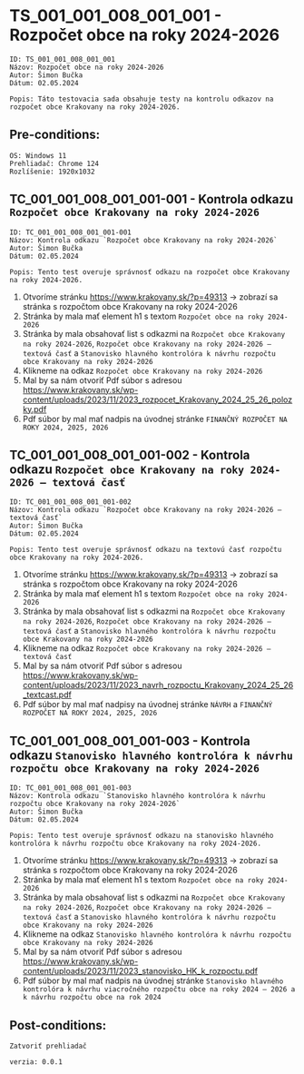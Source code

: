 # TS_001_001_008_001_001 - Rozpočet obce na roky 2024-2026

```
ID: TS_001_001_008_001_001
Názov: Rozpočet obce na roky 2024-2026
Autor: Šimon Bučka
Dátum: 02.05.2024
```

```
Popis: Táto testovacia sada obsahuje testy na kontrolu odkazov na rozpočet obce Krakovany na roky 2024-2026.
```

## Pre-conditions:

```
OS: Windows 11
Prehliadač: Chrome 124
Rozlíšenie: 1920x1032
```

## TC_001_001_008_001_001-001 - Kontrola odkazu `Rozpočet obce Krakovany na roky 2024-2026`

```
ID: TC_001_001_008_001_001-001
Názov: Kontrola odkazu `Rozpočet obce Krakovany na roky 2024-2026`
Autor: Šimon Bučka
Dátum: 02.05.2024
```

```
Popis: Tento test overuje správnosť odkazu na rozpočet obce Krakovany na roky 2024-2026.
```

1. Otvoríme stránku https://www.krakovany.sk/?p=49313 -> zobrazí sa stránka s rozpočtom obce Krakovany na roky 2024-2026
2. Stránka by mala mať element h1 s textom `Rozpočet obce na roky 2024-2026`
3. Stránka by mala obsahovať list s odkazmi na `Rozpočet obce Krakovany na roky 2024-2026`, `Rozpočet obce Krakovany na roky 2024-2026 – textová časť` a `Stanovisko hlavného kontrolóra k návrhu rozpočtu obce Krakovany na roky 2024-2026`
4. Klikneme na odkaz `Rozpočet obce Krakovany na roky 2024-2026`
5. Mal by sa nám otvoriť Pdf súbor s adresou https://www.krakovany.sk/wp-content/uploads/2023/11/2023_rozpocet_Krakovany_2024_25_26_polozky.pdf
6. Pdf súbor by mal mať nadpis na úvodnej stránke `FINANČNÝ ROZPOČET NA ROKY 2024, 2025, 2026`

## TC_001_001_008_001_001-002 - Kontrola odkazu `Rozpočet obce Krakovany na roky 2024-2026 – textová časť`

```
ID: TC_001_001_008_001_001-002
Názov: Kontrola odkazu `Rozpočet obce Krakovany na roky 2024-2026 – textová časť`
Autor: Šimon Bučka
Dátum: 02.05.2024
```

```
Popis: Tento test overuje správnosť odkazu na textovú časť rozpočtu obce Krakovany na roky 2024-2026.
```

1. Otvoríme stránku https://www.krakovany.sk/?p=49313 -> zobrazí sa stránka s rozpočtom obce Krakovany na roky 2024-2026
2. Stránka by mala mať element h1 s textom `Rozpočet obce na roky 2024-2026`
3. Stránka by mala obsahovať list s odkazmi na `Rozpočet obce Krakovany na roky 2024-2026`, `Rozpočet obce Krakovany na roky 2024-2026 – textová časť` a `Stanovisko hlavného kontrolóra k návrhu rozpočtu obce Krakovany na roky 2024-2026`
4. Klikneme na odkaz `Rozpočet obce Krakovany na roky 2024-2026 – textová časť`
5. Mal by sa nám otvoriť Pdf súbor s adresou https://www.krakovany.sk/wp-content/uploads/2023/11/2023_navrh_rozpoctu_Krakovany_2024_25_26_textcast.pdf
6. Pdf súbor by mal mať nadpisy na úvodnej stránke `NÁVRH` a `FINANČNÝ ROZPOČET NA ROKY 2024, 2025, 2026`

## TC_001_001_008_001_001-003 - Kontrola odkazu `Stanovisko hlavného kontrolóra k návrhu rozpočtu obce Krakovany na roky 2024-2026`

```
ID: TC_001_001_008_001_001-003
Názov: Kontrola odkazu `Stanovisko hlavného kontrolóra k návrhu rozpočtu obce Krakovany na roky 2024-2026`
Autor: Šimon Bučka
Dátum: 02.05.2024
```

```
Popis: Tento test overuje správnosť odkazu na stanovisko hlavného kontrolóra k návrhu rozpočtu obce Krakovany na roky 2024-2026.
```

1. Otvoríme stránku https://www.krakovany.sk/?p=49313 -> zobrazí sa stránka s rozpočtom obce Krakovany na roky 2024-2026
2. Stránka by mala mať element h1 s textom `Rozpočet obce na roky 2024-2026`
3. Stránka by mala obsahovať list s odkazmi na `Rozpočet obce Krakovany na roky 2024-2026`, `Rozpočet obce Krakovany na roky 2024-2026 – textová časť` a `Stanovisko hlavného kontrolóra k návrhu rozpočtu obce Krakovany na roky 2024-2026`
4. Klikneme na odkaz `Stanovisko hlavného kontrolóra k návrhu rozpočtu obce Krakovany na roky 2024-2026`
5. Mal by sa nám otvoriť Pdf súbor s adresou https://www.krakovany.sk/wp-content/uploads/2023/11/2023_stanovisko_HK_k_rozpoctu.pdf
6. Pdf súbor by mal mať nadpis na úvodnej stránke `Stanovisko hlavného kontrolóra k návrhu viacročného rozpočtu
obce na roky 2024 – 2026 a k návrhu rozpočtu obce na rok 2024`

## Post-conditions:

```
Zatvoriť prehliadač
```

```
verzia: 0.0.1
```
